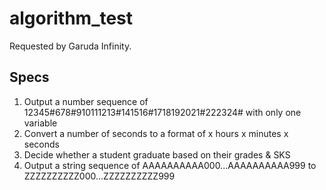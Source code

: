# algorithm_test

Requested by Garuda Infinity.

## Specs
1. Output a number sequence of 12345#678#910111213#141516#1718192021#222324# with only one variable
2. Convert a number of seconds to a format of x hours x minutes x seconds
3. Decide whether a student graduate based on their grades & SKS
4. Output a string sequence of AAAAAAAAAA000...AAAAAAAAAA999 to ZZZZZZZZZZ000...ZZZZZZZZZZ999
